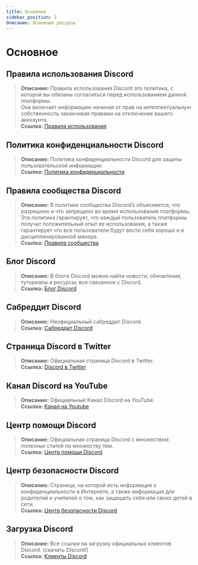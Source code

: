 ```yaml
---
title: Основное
sidebar_position: 1
Описание: Основные ресурсы
---
```


# Основное

## **Правила использования Discord** 
> __Описание:__ Правила использования Discord это политика, с которой вы обязаны согласиться перед использованием данной платформы.   <br/>
Она включает информацию начиная от прав на интеллектуальную собственность заканчивая правами на отключение вашего акккаунта.   <br/>
__Ссылка:__ [Правила использования](https://dis.gd/terms)

## **Политика конфиденциальности Discord**
> __Описание:__ Политика конфиденциальности Discord для защиты пользовательской информации.  <br/>
__Ссылка:__ [Политика конфиденциальности](https://discord.com/privacy)

## **Правила сообщества Discord**
> __Описание:__ В политике сообщества Discord’s объясняется, что разрешено и что запрещено во время использования платформы.   <br/>
Эта политика гарантирует, что каждый пользователь платформы получат положительный опыт ее использования, а также гарантирует что все пользователи будут вести себя хорошо и в дисциплинированной манере.   <br/>
__Ссылка:__ [Правила сообщества](https://dis.gd/guidelines)

## **Блог Discord**
> __Описание:__ В блоге Discord можно найти новости, обновления, туториалы и ресурсы; все связанное с Discord.   <br/>
__Ссылка:__ [Блог Discord](https://discord.com/blog)
 
## **Сабреддит Discord**
> __Описание:__ Неофициальный сабреддит Discord.   <br/>
__Ссылка:__ [Сабреддит Discord](https://www.reddit.com/r/discordapp/)

## **Страница Discord в Twitter**
> __Описание:__ Официальная страница Discord в Twitter.   <br/>
__Ссылка:__ [Discord в Twitter](https://twitter.com/discord)

## **Канал Discord на YouTube**
> __Описание:__ Официальный Канал Discord на YouTube.   <br/>
__Ссылка:__ [Канал на Youtube](https://www.youtube.com/c/discord)

## **Центр помощи Discord**
> __Описание:__ Официальная страница Discord с множеством полезных статей по множеству тем.   <br/>
__Ссылка:__ [Центр помощи Discord](https://support.discord.com)

## **Центр безопасности Discord**
> __Описание:__ Страница, на которой есть информация о конфиденциальности в Интернете, а также информация для родителей и учителей о том, как защищать себя или своих детей в сети.  <br/>
__Ссылка:__ [Центр безопасности Discord](https://discord.com/safety)

## **Загрузка Discord**
> __Описание:__ Все ссылки на загрузку официальных клиентов Discord. (скачать Discord!)   <br/>
__Ссылка:__ [Клиенты Discord](https://discord.com/download)
